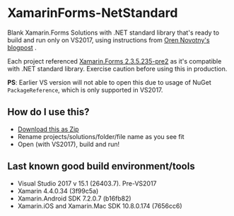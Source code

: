 # XamarinForms-NetStandard
Blank Xamarin.Forms Solutions with .NET standard library that's ready to build and run only on VS2017, using instructions from [Oren Novotny's blogpost](https://oren.codes/2017/04/23/using-xamarin-forms-with-net-standard-vs-2017-edition/) . 

Each project referenced [Xamarin.Forms 2.3.5.235-pre2](https://forums.xamarin.com/discussion/93181/pre-release-xamarin-forms-2-3-5-235-pre2) as it's compatible with .NET standard library. Exercise caution before using this in production.

**PS**: Earlier VS version will not able to open this due to usage of NuGet `PackageReference`, which is only supported in VS2017.

## How do I use this?
* [Download this as Zip](https://github.com/xyfoo/XamarinForms-NetStandard-Project/archive/master.zip)
* Rename projects/solutions/folder/file name as you see fit
* Open (with VS2017), build and run!

## Last known good build environment/tools
* Visual Studio 2017 v 15.1 (26403.7). Pre-VS2017 
* Xamarin 4.4.0.34 (3f99c5a)
* Xamarin.Android SDK 7.2.0.7 (b16fb82)
* Xamarin.iOS and Xamarin.Mac SDK 10.8.0.174 (7656cc6)

